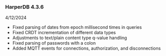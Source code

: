### HarperDB 4.3.6
4/12/2024

* Fixed parsing of dates from epoch millisecond times in queries
* Fixed CRDT incrementation of different data types
* Adjustments to text/plain content type q-value handling
* Fixed parsing of passwords with a colon
* Added MQTT events for connections, authorization, and disconnections